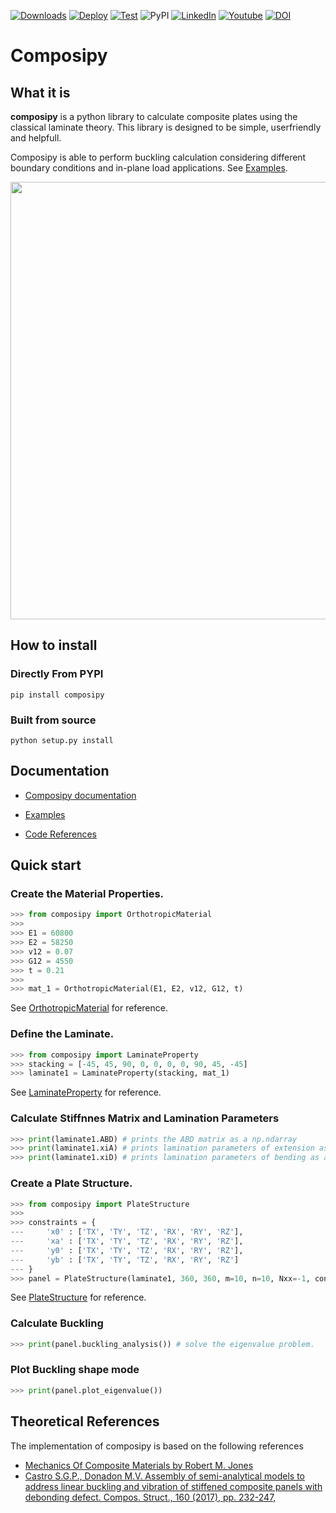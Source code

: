 [![Downloads](https://static.pepy.tech/badge/composipy)](https://pepy.tech/project/composipy)
[![Deploy](https://github.com/rafaelpsilva07/composipy/actions/workflows/python-publish.yml/badge.svg)](https://github.com/rafaelpsilva07/composipy/actions/workflows/python-publish.yml)
[![Test](https://github.com/rafaelpsilva07/composipy/actions/workflows/pytest_test.yml/badge.svg)](https://github.com/rafaelpsilva07/composipy/actions/workflows/pytest_test.yml)
![PyPI](https://img.shields.io/pypi/v/composipy)
[![LinkedIn](https://img.shields.io/badge/LinkedIn-0077B5?style=flat&logo=linkedin&logoColor=white)](https://www.linkedin.com/in/rafael-pereira-da-silva07/)
[![Youtube](https://img.shields.io/badge/YouTube-FF0000?style=for-the-badge&logo=youtube&logoColor=white)](https://www.youtube.com/watch?v=W4foqYR8IL0&t=622s&ab_channel=EngenhariaRefinada)
[![DOI](https://zenodo.org/badge/332543985.svg)](https://zenodo.org/badge/latestdoi/332543985)


# Composipy

## What it is

**composipy** is a python library to calculate composite plates using the classical laminate theory. This library is designed to be simple, userfriendly and helpfull.

Composipy is able to perform buckling calculation considering different boundary conditions and in-plane load applications. See [Examples](https://rafaelpsilva07.github.io/composipy/notebooks/Examples_BCs.html).


<img src="https://github.com/rafaelpsilva07/composipy/blob/main/doc/images/load_bcs_examples.PNG" width="700">



## How to install

### Directly From PYPI

```shell
pip install composipy
```

### Built from source

```shell
python setup.py install
```


## Documentation

- [Composipy documentation](https://rafaelpsilva07.github.io/composipy/#contents)

- [Examples](https://rafaelpsilva07.github.io/composipy/notebooks/index.html)

- [Code References](https://rafaelpsilva07.github.io/composipy/reference/index.html)


## Quick start

### Create the Material Properties.

```python
>>> from composipy import OrthotropicMaterial
>>> 
>>> E1 = 60800
>>> E2 = 58250
>>> v12 = 0.07
>>> G12 = 4550
>>> t = 0.21
>>>
>>> mat_1 = OrthotropicMaterial(E1, E2, v12, G12, t)
```

See [OrthotropicMaterial](https://rafaelpsilva07.github.io/composipy/reference/classes.html) for reference.


### Define the Laminate.

```python
>>> from composipy import LaminateProperty
>>> stacking = [-45, 45, 90, 0, 0, 0, 0, 90, 45, -45]
>>> laminate1 = LaminateProperty(stacking, mat_1)
```

See [LaminateProperty](https://rafaelpsilva07.github.io/composipy/reference/classes.html#laminateproperty) for reference.

### Calculate Stiffnnes Matrix and Lamination Parameters

```python
>>> print(laminate1.ABD) # prints the ABD matrix as a np.ndarray
>>> print(laminate1.xiA) # prints lamination parameters of extension as a np.ndarray
>>> print(laminate1.xiD) # prints lamination parameters of bending as a np.ndarray
```

### Create a Plate Structure.

```python
>>> from composipy import PlateStructure
>>> 
>>> constraints = {    
---     'x0' : ['TX', 'TY', 'TZ', 'RX', 'RY', 'RZ'],
---     'xa' : ['TX', 'TY', 'TZ', 'RX', 'RY', 'RZ'],
---     'y0' : ['TX', 'TY', 'TZ', 'RX', 'RY', 'RZ'],
---     'yb' : ['TX', 'TY', 'TZ', 'RX', 'RY', 'RZ']
--- }
>>> panel = PlateStructure(laminate1, 360, 360, m=10, n=10, Nxx=-1, constraints=constraints)
```

See [PlateStructure](https://rafaelpsilva07.github.io/composipy/reference/classes.html#platestructure) for reference.


### Calculate Buckling
```python
>>> print(panel.buckling_analysis()) # solve the eigenvalue problem.
```

### Plot Buckling shape mode
```python
>>> print(panel.plot_eigenvalue())
```



## Theoretical References

The implementation of composipy is based on the following references

- [Mechanics Of Composite Materials by Robert M. Jones](https://www.routledge.com/Mechanics-Of-Composite-Materials/Jones/p/book/9781560327127)
- [Castro S.G.P., Donadon M.V. Assembly of semi-analytical models to address linear buckling and vibration of stiffened composite panels with debonding defect. Compos. Struct., 160 (2017), pp. 232-247,](https://www.sciencedirect.com/science/article/abs/pii/S026382231631008X)
